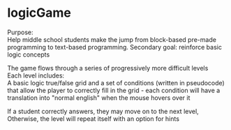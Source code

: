 logicGame
=========

Purpose:  
Help middle school students make the jump from block-based pre-made programming to text-based programming. 
    Secondary goal: reinforce basic logic concepts

The game flows through a series of progressively more difficult levels   
Each level includes:   
A basic logic true/false grid and a set of conditions (written in pseudocode) that allow the player to correctly fill in the grid - each condition will have a translation into "normal english" when the mouse hovers over it
  
If a student correctly answers, they may move on to the next level, 
Otherwise, the level will repeat itself with an option for hints
  
